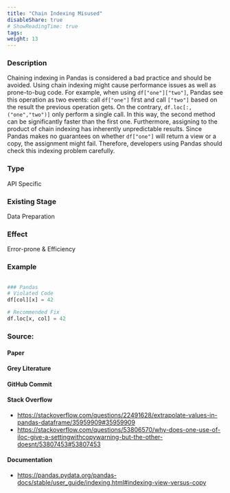 ```yaml
---
title: "Chain Indexing Misused"
disableShare: true
# ShowReadingTime: true
tags: 
weight: 13
---
```


### Description

Chaining indexing in Pandas is considered a bad practice and should be avoided. Using chain indexing might cause performance issues as well as prone-to-bug code. For example, when using `df["one"]["two"]`, Pandas see this operation as two events: call `df["one"]` first and call `["two"]` based on the result the previous operation gets. On the contrary, `df.loc[:,("one","two")]` only perform a single call. In this way, the second method can be significantly faster than the first one. Furthermore, assigning to the product of chain indexing has inherently unpredictable results. Since Pandas makes no guarantees on whether `df["one"]` will return a view or a copy, the assignment might fail. Therefore, developers using Pandas should check this indexing problem carefully.

### Type

API Specific

### Existing Stage

Data Preparation

### Effect

Error-prone & Efficiency

### Example

```python

### Pandas
# Violated Code
df[col][x] = 42

# Recommended Fix
df.loc[x, col] = 42

```

### Source:

#### Paper 

#### Grey Literature

#### GitHub Commit

#### Stack Overflow
- https://stackoverflow.com/questions/22491628/extrapolate-values-in-pandas-dataframe/35959909#35959909
- https://stackoverflow.com/questions/53806570/why-does-one-use-of-iloc-give-a-settingwithcopywarning-but-the-other-doesnt/53807453#53807453

#### Documentation
- https://pandas.pydata.org/pandas-docs/stable/user_guide/indexing.html#indexing-view-versus-copy

